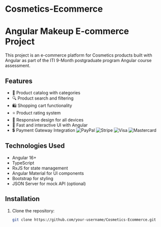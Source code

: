 # Cosmetics-Ecommerce
# Angular Makeup E-commerce Project

This project is an e-commerce platform for Cosmetics products built with Angular as part of the ITI 9-Month postgraduate program
Angular course assessment.

## Features

- 🛒 Product catalog with categories
- 🔍 Product search and filtering
- 🛍️ Shopping cart functionality
- ⭐ Product rating system
- 📱 Responsive design for all devices
- 🚀 Fast and interactive UI with Angular
- 💲 Payment Gateway Integration
![PayPal](https://img.shields.io/badge/PayPal-00457C?logo=paypal&logoColor=white)
![Stripe](https://img.shields.io/badge/Stripe-008CDD?logo=stripe&logoColor=white)
![Visa](https://img.shields.io/badge/Visa-1A1F71?logo=visa&logoColor=white)
![Mastercard](https://img.shields.io/badge/Mastercard-EB001B?logo=mastercard&logoColor=white)

## Technologies Used

- Angular 16+
- TypeScript
- RxJS for state management
- Angular Material for UI components
- Bootstrap for styling
- JSON Server for mock API (optional)

## Installation

1. Clone the repository:
   ```bash
   git clone https://github.com/your-username/Cosmetics-Ecommerce.git
